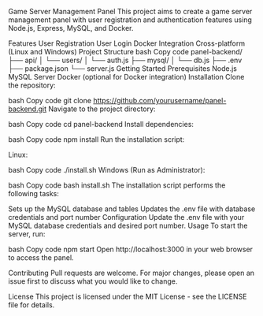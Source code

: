 Game Server Management Panel
This project aims to create a game server management panel with user registration and authentication features using Node.js, Express, MySQL, and Docker.

Features
User Registration
User Login
Docker Integration
Cross-platform (Linux and Windows)
Project Structure
bash
Copy code
panel-backend/
├── api/
│ └── users/
│ └── auth.js
├── mysql/
│ └── db.js
├── .env
├── package.json
└── server.js
Getting Started
Prerequisites
Node.js
MySQL Server
Docker (optional for Docker integration)
Installation
Clone the repository:

bash
Copy code
git clone https://github.com/yourusername/panel-backend.git
Navigate to the project directory:

bash
Copy code
cd panel-backend
Install dependencies:

bash
Copy code
npm install
Run the installation script:

Linux:

bash
Copy code
./install.sh
Windows (Run as Administrator):

bash
Copy code
bash install.sh
The installation script performs the following tasks:

Sets up the MySQL database and tables
Updates the .env file with database credentials and port number
Configuration
Update the .env file with your MySQL database credentials and desired port number.
Usage
To start the server, run:

bash
Copy code
npm start
Open http://localhost:3000 in your web browser to access the panel.

Contributing
Pull requests are welcome. For major changes, please open an issue first to discuss what you would like to change.

License
This project is licensed under the MIT License - see the LICENSE file for details.
